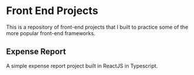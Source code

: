 # Front End Projects
This is a repository of front-end projects that I built to practice some of the more popular front-end frameworks.

## Expense Report
A simple expense report project built in ReactJS in Typescript.
